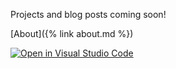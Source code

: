 Projects and blog posts coming soon!


[About]({% link about.md %})


[![Open in Visual Studio Code](https://img.shields.io/badge/Open%20in-Visal%20Studio%20Code-blue?style=for-the-badge&logo=visualstudiocode)](https://open.vscode.dev/mikepackard415/sweetness)
